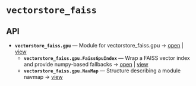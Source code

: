 # `vectorstore_faiss`

<!-- START doctoc generated TOC please keep comment here to allow auto update -->
<!-- END doctoc generated TOC please keep comment here to allow auto update -->

## API
- **`vectorstore_faiss.gpu`** — Module for vectorstore_faiss.gpu → [open](./gpu.py:1:1) | [view](https://github.com/paul-heyse/kgfoundry/blob/3cfc09497d78103b489eec9e511c9565aaab698a/src/vectorstore_faiss/gpu.py#L1)
  - **`vectorstore_faiss.gpu.FaissGpuIndex`** — Wrap a FAISS vector index and provide numpy-based fallbacks → [open](./gpu.py:39:1) | [view](https://github.com/paul-heyse/kgfoundry/blob/3cfc09497d78103b489eec9e511c9565aaab698a/src/vectorstore_faiss/gpu.py#L39-L181)
  - **`vectorstore_faiss.gpu.NavMap`** — Structure describing a module navmap → [view](https://github.com/paul-heyse/kgfoundry/blob/3cfc09497d78103b489eec9e511c9565aaab698a/src/kgfoundry_common/navmap_types.py#L38-L51)
